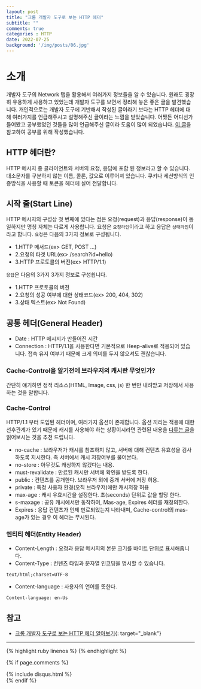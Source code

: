 ```yaml
---
layout: post
title: "크롬 개발자 도구로 보는 HTTP 헤더"
subtitle: ""
comments: true
categories : HTTP
date: 2022-07-25
background: '/img/posts/06.jpg'
---
```


# 소개
개발자 도구의 Network 탭을 활용해서 여러가지 정보들을 알 수 있습니다.
원래도 굉장히 유용하게 사용하고 있었는데 개발자 도구를 보면서 정리해 놓은 좋은 글을 발견했습니다.
개인적으로는 개발자 도구에 기반해서 작성된 글이라기 보다는 HTTP 헤더에 대해 여러가지를 언급해주시고 설명해주신 글이라는 느낌을 받았습니다.
어쨌든 어디선가 들어봤고 공부했었던 것들을 많이 언급해주신 글이라 도움이 많이 되었습니다.
[이 글](https://velog.io/@pixelstudio/%ED%81%AC%EB%A1%AC-%EA%B0%9C%EB%B0%9C%EC%9E%90-%EB%8F%84%EA%B5%AC%EB%A1%9C-%EB%B3%B4%EB%8A%94-HTTP-%ED%97%A4%EB%8D%94-%EC%95%8C%EC%95%84%EB%B3%B4%EA%B8%B0)을 참고하여 공부를 위해 작성했습니다.

## HTTP 헤더란?
HTTP 메시지 중 클라이언트와 서버의 요청, 응답에 포함 된 정보라고 할 수 있습니다.
대소문자를 구분하지 않는 이름, 콜론, 값으로 이루어져 있습니다.
쿠키나 세션방식의 인증방식을 사용할 때 토큰을 헤더에 실어 전달합니다.

## 시작 줄(Start Line)
HTTP 메시지의 구성상 첫 번째에 있다는 점은 요청(request)과 응답(response)이 동일하지만 명칭 자체는 다르게 사용합니다.
요청은 `요청라인`이라고 하고 응답은 `상태라인`이라고 합니다.
`요청`은 다음의 3가지 정보로 구성됩니다.
- 1.HTTP 메서드(ex> GET, POST ...)
- 2.요청의 타겟 URL(ex> /search?id=hello)
- 3.HTTP 프로토콜의 버전(ex> HTTP/1.1)

`응답`은 다음의 3가지 3가지 정보로 구성쇱니다.
- 1.HTTP 프로토콜의 버전
- 2.요청의 성공 여부에 대한 상태코드(ex> 200, 404, 302)
- 3.상태 텍스트(ex> Not Found)

## 공통 헤더(General Header)
- Date : HTTP 메시지가 만들어진 시간
- Connection : HTTP/1.1을 사용한다면 기본적으로 Heep-alive로 적용되어 있습니다. 접속 유지 여부기 때문에 크게 의미를 두지 않으셔도 괜찮습니다.

### Cache-Control을 알기전에 브라우저의 캐시란 무엇인가?
간단히 얘기하면 정적 리소스(HTML, Image, css, js) 한 번만 내려받고 저장해서 사용하는 것을 말합니다.

### Cache-Control
HTTP/1.1 부터 도입된 헤더이며, 여러가지 옵션이 존재합니다.
옵션 끼리는 적용에 대한 선후관계가 있기 때문에 캐시를 사용해야 하는 상황이시라면 관련된 내용을 [다루는 글](https://quska45.github.io/http/2022/07/20/cache.html)을 읽어보시는 것을 추천 드립니다.
- no-cache : 브라우저가 캐시를 참조하지 않고, 서버에 대해 컨텐츠 유효성을 검사하도록 지시한다. 즉 서버에서 캐시 저장여부를 물어본다.
- no-store : 아무것도 캐싱하지 않겠다는 내용.
- must-revalidate : 만료된 캐시만 서버에 확인을 받도록 한다.
- public : 컨텐츠를 공개한다. 브라우저 외에 중개 서버에 저장 허용.
- private : 특정 사용자 환경(오직 브라우저)에만 캐시저장 허용
- max-age : 캐시 유효시간을 설정한다. 초(seconds) 단위로 값을 할당 한다.
- s-maxage : 공유 캐시에서만 동작하여, Mas-age, Expires 헤더를 재정의한다.
- Expires : 응답 컨텐츠가 언제 만료되었는지 나타내며, Cache-control의 mas-age가 있는 경우 이 헤더는 무시된다.

### 엔티티 헤더(Entity Header)
- Content-Length : 요청과 응답 메시지의 본문 크기를 바이트 단위로 표시해줍니다.
- Content-Type : 컨텐츠 타입과 문자열 인코딩을 명시할 수 있습니다.
```
text/html;charset=UTF-8
```
- Content-language : 사용자의 언어를 뜻한다.
```
Content-language: en-Us
```

## 참고
- [크롬 개발자 도구로 보는 HTTP 헤더 알아보기](https://velog.io/@pixelstudio/%ED%81%AC%EB%A1%AC-%EA%B0%9C%EB%B0%9C%EC%9E%90-%EB%8F%84%EA%B5%AC%EB%A1%9C-%EB%B3%B4%EB%8A%94-HTTP-%ED%97%A4%EB%8D%94-%EC%95%8C%EC%95%84%EB%B3%B4%EA%B8%B0){: target="_blank"}

--- 

{% highlight ruby linenos %}
{% endhighlight %}

{% if page.comments %}
<div id="post-disqus" class="container">
{% include disqus.html %}
</div>
{% endif %}
